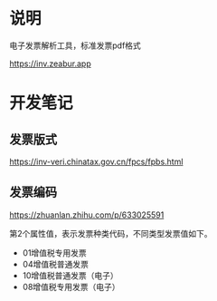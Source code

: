 # 说明
电子发票解析工具，标准发票pdf格式


https://inv.zeabur.app



# 开发笔记
## 发票版式
https://inv-veri.chinatax.gov.cn/fpcs/fpbs.html


## 发票编码
https://zhuanlan.zhihu.com/p/633025591

第2个属性值，表示发票种类代码，不同类型发票值如下。

- 01增值税专用发票
- 04增值税普通发票
- 10增值税普通发票（电子）
- 08增值税专用发票（电子）